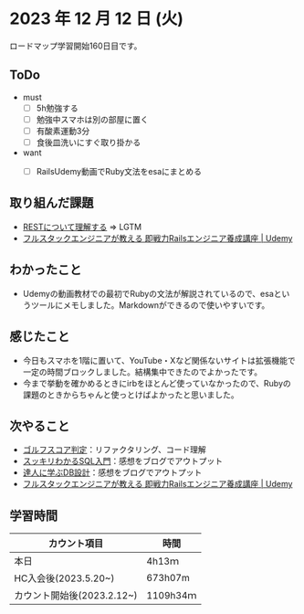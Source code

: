 # 2023 年 12 月 12 日 (火)
ロードマップ学習開始160日目です。


## ToDo
- must
  - [ ] 5h勉強する
  - [ ] 勉強中スマホは別の部屋に置く
  - [ ] 有酸素運動3分
  - [ ] 食後皿洗いにすぐ取り掛かる
- want
  - [ ] RailsUdemy動画でRuby文法をesaにまとめる


## 取り組んだ課題
- [RESTについて理解する](https://github.com/happiness-chain/practice/blob/main/10_REST/002_rest.md) => LGTM
- [フルスタックエンジニアが教える 即戦力Railsエンジニア養成講座 | Udemy](https://www.udemy.com/course/rails-kj/)


## わかったこと
- Udemyの動画教材での最初でRubyの文法が解説されているので、esaというツールにメモしました。Markdownができるので使いやすいです。


## 感じたこと
- 今日もスマホを1階に置いて、YouTube・Xなど関係ないサイトは拡張機能で一定の時間ブロックしました。結構集中できたのでよかったです。
- 今まで挙動を確かめるときにirbをほとんど使っていなかったので、Rubyの課題のときからちゃんと使っとけばよかったと思いました。


## 次やること
- [ゴルフスコア判定](https://github.com/happiness-chain/practice/blob/main/08_ruby/002_%E3%82%B4%E3%83%AB%E3%83%95%E3%82%B9%E3%82%B3%E3%82%A2%E5%88%A4%E5%AE%9A.md)：リファクタリング、コード理解
- [スッキリわかるSQL入門](https://github.com/happiness-chain/practice/blob/main/database/01_%E3%82%B9%E3%83%83%E3%82%AD%E3%83%AA%E3%82%8F%E3%81%8B%E3%82%8BSQL%E5%85%A5%E9%96%80.md)：感想をブログでアウトプット
- [達人に学ぶDB設計](https://github.com/happiness-chain/practice/blob/main/database/02_%E9%81%94%E4%BA%BA%E3%81%AB%E5%AD%A6%E3%81%B6DB%E8%A8%AD%E8%A8%88.md)：感想をブログでアウトプット
- [フルスタックエンジニアが教える 即戦力Railsエンジニア養成講座 | Udemy](https://www.udemy.com/course/rails-kj/)


## 学習時間
|カウント項目|時間|
|----|----|
|本日|4h13ｍ|
|HC入会後(2023.5.20~)|673h07m|
|カウント開始後(2023.2.12~)|1109h34ｍ|

